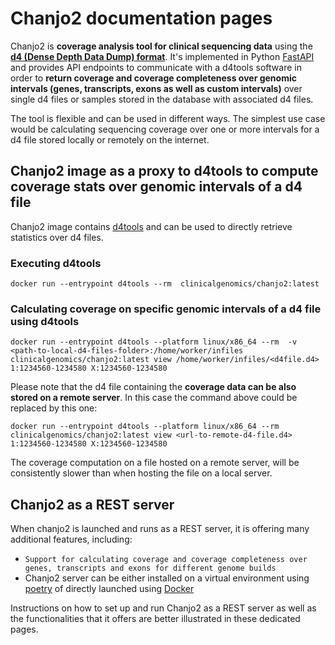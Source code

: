 # Chanjo2 documentation pages

Chanjo2 is <strong>coverage analysis tool for clinical sequencing data</strong> using the <strong>[d4 (Dense Depth Data Dump) format][d4-article]</strong>. 
It's implemented in Python [FastAPI][fastapi] and provides API endpoints to communicate with a d4tools software in order to 
<strong>return coverage and coverage completeness over genomic intervals (genes, transcripts, exons as well as custom intervals)</strong> over 
single d4 files or samples stored in the database with associated d4 files.


The tool is flexible and can be used in different ways. The simplest use case would be calculating sequencing coverage over one or more intervals for a d4 file stored locally or remotely on the internet.

## Chanjo2 image as a proxy to d4tools to compute coverage stats over genomic intervals of a d4 file

Chanjo2 image contains [d4tools][d4tools-tool] and can be used to directly retrieve statistics over d4 files.

### Executing d4tools

``` shell
docker run --entrypoint d4tools --rm  clinicalgenomics/chanjo2:latest
```

### Calculating coverage on specific genomic intervals of a d4 file using d4tools

``` shell
docker run --entrypoint d4tools --platform linux/x86_64 --rm  -v <path-to-local-d4-files-folder>:/home/worker/infiles clinicalgenomics/chanjo2:latest view /home/worker/infiles/<d4file.d4> 1:1234560-1234580 X:1234560-1234580
```

Please note that the d4 file containing the <strong>coverage data can be also stored on a remote server</strong>. In this case the command above could be replaced by this one:

``` shell
docker run --entrypoint d4tools --platform linux/x86_64 --rm clinicalgenomics/chanjo2:latest view <url-to-remote-d4-file.d4> 1:1234560-1234580 X:1234560-1234580
```

The coverage computation on a file hosted on a remote server, will be consistently slower than when hosting the file on a local server. 

## Chanjo2 as a REST server

When chanjo2 is launched and runs as a REST server, it is offering many additional features, including:

* `Support for calculating coverage and coverage completeness over genes, transcripts and exons for different genome builds`
* Chanjo2 server can be either installed on a virtual environment using [poetry][python-poetry] of directly launched using [Docker][docker]

Instructions on how to set up and run Chanjo2 as a REST server as well as the functionalities that it offers are better illustrated in these dedicated pages.


[d4-article]: https://www.nature.com/articles/s43588-021-00085-0
[d4tools-tool]: https://github.com/38/d4-format
[docker]: https://www.docker.com/ 
[fastapi]: https://fastapi.tiangolo.com/
[python-poetry]: https://python-poetry.org/
